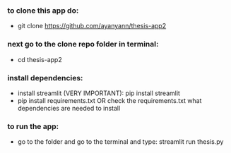 ### to clone this app do:
- git clone https://github.com/ayanyann/thesis-app2

### next go to the clone repo folder in terminal:
- cd thesis-app2

### install dependencies:
- install streamlit (VERY IMPORTANT): pip install streamlit
- pip install requirements.txt OR check the requirements.txt what dependencies are needed to install

### to run the app:
- go to the folder and go to the terminal and type: streamlit run thesis.py


